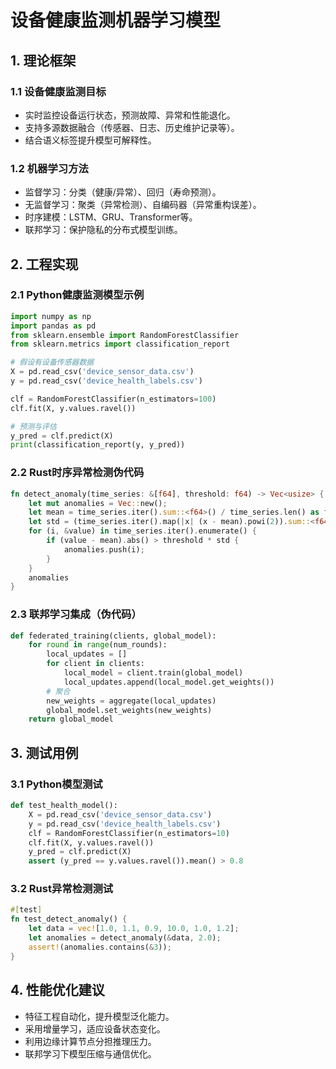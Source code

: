 # 设备健康监测机器学习模型

## 1. 理论框架

### 1.1 设备健康监测目标

- 实时监控设备运行状态，预测故障、异常和性能退化。
- 支持多源数据融合（传感器、日志、历史维护记录等）。
- 结合语义标签提升模型可解释性。

### 1.2 机器学习方法

- 监督学习：分类（健康/异常）、回归（寿命预测）。
- 无监督学习：聚类（异常检测）、自编码器（异常重构误差）。
- 时序建模：LSTM、GRU、Transformer等。
- 联邦学习：保护隐私的分布式模型训练。

## 2. 工程实现

### 2.1 Python健康监测模型示例

```python
import numpy as np
import pandas as pd
from sklearn.ensemble import RandomForestClassifier
from sklearn.metrics import classification_report

# 假设有设备传感器数据
X = pd.read_csv('device_sensor_data.csv')
y = pd.read_csv('device_health_labels.csv')

clf = RandomForestClassifier(n_estimators=100)
clf.fit(X, y.values.ravel())

# 预测与评估
y_pred = clf.predict(X)
print(classification_report(y, y_pred))
```

### 2.2 Rust时序异常检测伪代码

```rust
fn detect_anomaly(time_series: &[f64], threshold: f64) -> Vec<usize> {
    let mut anomalies = Vec::new();
    let mean = time_series.iter().sum::<f64>() / time_series.len() as f64;
    let std = (time_series.iter().map(|x| (x - mean).powi(2)).sum::<f64>() / time_series.len() as f64).sqrt();
    for (i, &value) in time_series.iter().enumerate() {
        if (value - mean).abs() > threshold * std {
            anomalies.push(i);
        }
    }
    anomalies
}
```

### 2.3 联邦学习集成（伪代码）

```python
def federated_training(clients, global_model):
    for round in range(num_rounds):
        local_updates = []
        for client in clients:
            local_model = client.train(global_model)
            local_updates.append(local_model.get_weights())
        # 聚合
        new_weights = aggregate(local_updates)
        global_model.set_weights(new_weights)
    return global_model
```

## 3. 测试用例

### 3.1 Python模型测试

```python
def test_health_model():
    X = pd.read_csv('device_sensor_data.csv')
    y = pd.read_csv('device_health_labels.csv')
    clf = RandomForestClassifier(n_estimators=10)
    clf.fit(X, y.values.ravel())
    y_pred = clf.predict(X)
    assert (y_pred == y.values.ravel()).mean() > 0.8
```

### 3.2 Rust异常检测测试

```rust
#[test]
fn test_detect_anomaly() {
    let data = vec![1.0, 1.1, 0.9, 10.0, 1.0, 1.2];
    let anomalies = detect_anomaly(&data, 2.0);
    assert!(anomalies.contains(&3));
}
```

## 4. 性能优化建议

- 特征工程自动化，提升模型泛化能力。
- 采用增量学习，适应设备状态变化。
- 利用边缘计算节点分担推理压力。
- 联邦学习下模型压缩与通信优化。
